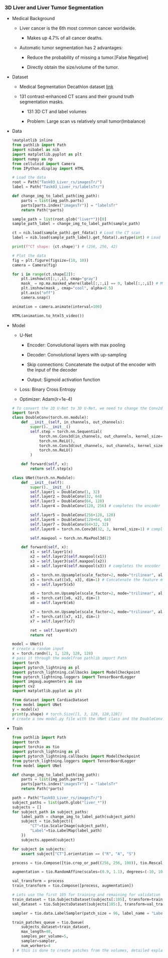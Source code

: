 ### 3D Liver and Liver Tumor Segmentation

- Medical Background

    - Liver cancer is the 6th most common cancer worldwide.
    
        - Makes up 4.7% of all cancer deaths.
        
    - Automatic tumor segmentation has 2 advantages:
    
        - Reduce the probability of missing a tumor.[False Negative]
        
        - Directly obtain the size/volume of the tumor.

- Dataset

    - Medical Segmentation Decathlon dataset [link](http://medicaldecathlon.com/dataaws/#:~:text=Task03_Liver,-Task04_Hippocampus)
    
    - 131 contrast-enhanced CT scans and their ground truth segmentation masks.
    
        - 131 3D CT and label volumes
        
        - Problem: Large scan vs relatively small tumor(Imbalance)    

- Data

    ```python
    %matplotlib inline
    from pathlib import Path
    import nibabel as nib
    import matplotlib.pyplot as plt
    import numpy as np
    from celluloid import Camera
    from IPython.display import HTML

    # Load the data
    root = Path("Task03_Liver_rs/imagesTr/")
    label = Path("Task03_Liver_rs/labelsTr/")

    def change_img_to_label_path(img_path):
        parts = list(img_path.parts)
        parts[parts.index("imagesTr")] = "labelsTr"
        return Path(*parts)

    sample_path = list(root.glob("liver*"))[0]
    sample_path_label = change_img_to_label_path(sample_path)

    ct = nib.load(sample_path).get_fdata() # Load the CT scan
    label = nib.load(sample_path_label).get_fdata().astype(int) # Load the label, cast to int

    print(f"CT shape: {ct.shape}") # (256, 256, 42)

    # Plot the data
    fig = plt.figure(figsize=(10, 10))
    camera = Camera(fig)

    for i in range(ct.shape[2]):
        plt.imshow(ct[:,:,i], cmap="gray")
        mask_ = np.ma.masked_where(label[:,:,i] == 0, label[:,:,i]) # Mask the background
        plt.imshow(mask_, cmap="cool", alpha=0.5)
        plt.axis("off")
        camera.snap()

    animation = camera.animate(interval=100)

    HTML(animation.to_html5_video())
    ```

- Model

    - U-Net
    
        - Encoder: Convolutional layers with max pooling
        
        - Decoder: Convolutional layers with up-sampling
        
        - Skip connections: Concatenate the output of the encoder with the input of the decoder
        
        - Output: Sigmoid activation function
        
    - Loss: Binary Cross Entropy
    
    - Optimizer: Adam(lr=1e-4)

    ```python
    # To convert the 2D U-Net to 3D U-Net, we need to change the Conv2d and MaxPool2d layers to Conv3d and MaxPool3d layers, respectively, and now since we have volumes instead of slices, we need to use trilinear upsampling instead of bilinear upsampling, and increase the output channels from 1 to 3
    import torch
    class DoubleConv(torch.nn.module):
        def __init__(self, in_channels, out_channels):
            super().__init__()
            self.step = torch.nn.Sequential(
                torch.nn.Conv3d(in_channels, out_channels, kernel_size=3, padding=1),
                torch.nn.ReLU(),
                torch.nn.Conv3d(out_channels, out_channels, kernel_size=3, padding=1),
                torch.nn.ReLU()
            )

        def forward(self, x):
            return self.step(x)

    class UNet(torch.nn.Module):
        def __init__(self):
            super().__init__()
            self.layer1 = DoubleConv(1, 32)
            self.layer2 = DoubleConv(32, 64)
            self.layer3 = DoubleConv(64, 128)
            self.layer4 = DoubleConv(128, 256) # completes the encoder part

            self.layer5 = DoubleConv(256+128, 128)
            self.layer6 = DoubleConv(128+64, 64)
            self.layer7 = DoubleConv(64+32, 32)
            self.layer8 = torch.nn.Conv3d(32, 3, kernel_size=1) # completes the decoder part

            self.maxpool = torch.nn.MaxPool3d(2)

        def forward(self, x):
            x1 = self.layer1(x)
            x2 = self.layer2(self.maxpool(x1))
            x3 = self.layer3(self.maxpool(x2))
            x4 = self.layer4(self.maxpool(x3)) # completes the encoder part

            x5 = torch.nn.Upsample(scale_factor=2, mode="trilinear", align_corners=True)(x4)
            x5 = torch.cat([x5, x3], dim=1) # Concatenate the feature maps from the encoder with the decoder, dim = 1 is the channel dimension
            x5 = self.layer5(x5)

            x6 = torch.nn.Upsample(scale_factor=2, mode="trilinear", align_corners=True)(x5)
            x6 = torch.cat([x6, x2], dim=1)
            x6 = self.layer6(x6)

            x7 = torch.nn.Upsample(scale_factor=2, mode="trilinear", align_corners=True)(x6)
            x7 = torch.cat([x7, x1], dim=1)
            x7 = self.layer7(x7)

            ret = self.layer8(x7)
            return ret

    model = UNet()
    # create a random input
    x = torch.randn(1, 1, 128, 128, 128)
    # pass it through the modelfrom pathlib import Path
    import torch
    import pytorch_lightning as pl
    import pytorch_lightning.callbacks import ModelCheckpoint
    from pytorch_lightning.loggers import TensorBoardLogger
    import imgaug.augmenters as iaa
    import cv2
    import matplotlib.pyplot as plt

    from dataset import CardiacDataset
    from model import UNet
    y = model(x)
    print(y.shape) # torch.Size([1, 3, 128, 128,128])
    # create a new model.py file with the UNet class and the DoubleConv class so that import it in the main script
    ```

- Train

    ```python
    from pathlib import Path
    import torch
    import torchio as tio
    import pytorch_lightning as pl
    import pytorch_lightning.callbacks import ModelCheckpoint
    from pytorch_lightning.loggers import TensorBoardLogger
    from model import UNet

    def change_img_to_label_path(img_path):
        parts = list(img_path.parts)
        parts[parts.index("imagesTr")] = "labelsTr"
        return Path(*parts)    

    path = Path("Task03_Liver_rs/imagesTr/")
    subject_paths = list(path.glob("liver_*"))
    subjects = []
    for subject_path in subject_paths:
        label_path = change_img_to_label_path(subject_path)
        subject = tio.Subject({
            "CT"=tio.ScalarImage(subject_path),
            "Label"=tio.LabelMap(label_path)
        })
        subjects.append(subject)

    for subject in subjects:
        assert subject["CT"].orientation == ("R", "A", "S")

    process = tio.Compose([tio.crop_or_pad((256, 256, 100)), tio.RescaleIntensity((-1, 1))])

    augmentation = tio.RandomAffine(scales=(0.9, 1.1), degrees=(-10, 10))

    val_transform = process
    train_transform = tio.Compose([process, augmentation])

    # Lets use the first 105 for training and remaining for validation
    train_dataset = tio.SubjectsDataset(subjects[:105], transform=train_transform)
    val_dataset = tio.SubjectsDataset(subjects[105:], transform=val_transform)

    sampler = tio.data.LabelSampler(patch_size = 96, label_name = "Label", label_prob = {0: 0.2, 1: 0.3, 2: 0.5})

    train_patches_queue = tio.Queue(
        subjects_dataset=train_dataset,
        max_length=40,
        samples_per_volume=5,
        sampler=sampler,
        num_workers=4
    ) # this is done to create patches from the volumes, detailed explanation is that the volumes are too large to fit in the memory, so we create patches of the volumes and then train the network on these patches, here we are creating 5 patches per volume and the maximum length of the queue is 40, so that we can have 40 patches in the queue at a time, queue is used to load the data in parallel. So what happens here is that the queue will load the data in parallel and create patches from the volumes and then the network will be trained on these patches. So at a time we have 40 patches in the queue and the queue will keep on loading the data in parallel and creating patches from the volumes and the network will keep on training on these patches.